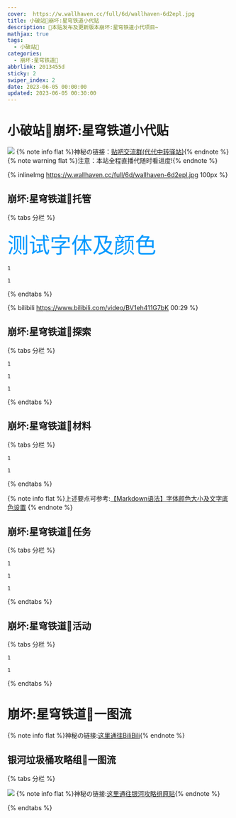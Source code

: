 ```yaml
---
cover:  https://w.wallhaven.cc/full/6d/wallhaven-6d2epl.jpg
title: 小破站🥝崩坏:星穹铁道小代贴
description: 🥧本贴发布及更新版本崩坏:星穹铁道小代项目~
mathjax: true
tags:
  - 小破站🥝
categories:
  - 崩坏:星穹铁道🥝
abbrlink: 2013455d
sticky: 2
swiper_index: 2
date: 2023-06-05 00:00:00
updated: 2023-06-05 00:30:00
---
```



# 小破站🥝崩坏:星穹铁道小代贴
![](https://w.wallhaven.cc/full/6d/wallhaven-6d2epl.jpg)
{% note info flat %}神秘の链接：[贴吧交流群(代代中转驿站)](http://qm.qq.com/cgi-bin/qm/qr?_wv=1027&k=DH-Gn-QhSInAKWdPB3CgMTg5sNY0U6xE&authKey=ZDxLtFIjdOM7EMMVW7oIKbReAo%2B4xDd2NZXuz06dRQ7NWE6hwT9j0R1lxfPL50We&noverify=0&group_code=251862926){% endnote %}
{% note warning flat %}注意：本站全程直播代随时看进度!{% endnote %}

{% inlineImg https://w.wallhaven.cc/full/6d/wallhaven-6d2epl.jpg 100px %}

## 崩坏:星穹铁道🥝托管

{% tabs 分栏 %}

<!-- tab 普通托管🥝 -->
<font color=#0099ff size=7 face="黑体">测试字体及颜色</font>

<!-- endtab -->

<!-- tab 精细托管🥝 -->
```YS
1
```
<!-- endtab -->

<!-- tab 全职托管🥝 -->
```YS
1
```
<!-- endtab -->

{% endtabs %}

{% bilibili https://www.bilibili.com/video/BV1eh411G7bK 00:29 %}

## 崩坏:星穹铁道🥝探索
{% tabs 分栏 %}

<!-- tab 空间站「黑塔」🥝 -->
```YS
1
```
<!-- endtab -->

<!-- tab 雅利洛-VI🥝 -->
```YS
1
```
<!-- endtab -->

<!-- tab 仙舟「罗浮」🥝 -->
```YS
1
```
<!-- endtab -->


{% endtabs %}

## 崩坏:星穹铁道🥝材料

{% tabs 分栏 %}

<!-- tab 角色晋级材料🥝 -->
```YS
1
```
<!-- endtab -->

<!-- tab 合成素材🥝 -->
```YS
1
```
<!-- endtab -->

{% endtabs %}

{% note info flat %}上述要点可参考:[【Markdown语法】字体颜色大小及文字底色设置](https://blog.csdn.net/qq_43732429/article/details/108034518)
{% endnote %}


## 崩坏:星穹铁道🥝任务

{% tabs 分栏 %}

<!-- tab 开拓任务🥝 -->
```YS
1
```
<!-- endtab -->

<!-- tab 同行任务🥝 -->
```YS
1
```
<!-- endtab -->

<!-- tab 冒险任务🥝 -->
```YS
1
```

<!-- endtab -->

{% endtabs %}



## 崩坏:星穹铁道🥝活动
{% tabs 分栏 %}

<!-- tab 小型活动🥝 -->
```YS
1
```
<!-- endtab -->

<!-- tab 大型活动🥝 -->
```YS
1
```
<!-- endtab -->

{% endtabs %}


# 崩坏:星穹铁道🥝一图流
{% note info flat %}神秘の链接:[这里通往BiliBili](https://www.bilibili.com/){% endnote %}

## 银河垃圾桶攻略组🥝一图流

{% tabs 分栏 %}
<!-- tab 🥝1.0版本全角色一图流 -->
![](https://upload-bbs.miyoushe.com/upload/2023/05/30/289918413/6afcdaf8d45f26824ca022d90f54f086_1104910306061800847.png?x-oss-process=image/auto-orient,0/interlace,1/format,png)
{% note info flat %}神秘の链接:[这里通往银河攻略组原贴](https://www.miyoushe.com/sr/article/39812984/){% endnote %}
<!-- endtab -->

{% endtabs %}
